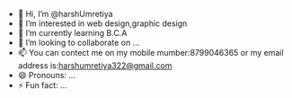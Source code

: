 - 👋 Hi, I’m @harshUmretiya
- 👀 I’m interested in web design,graphic design
- 🌱 I’m currently learning B.C.A
- 💞️ I’m looking to collaborate on ...
- 📫 You can contect me on my mobile mumber:8799046365 or my email address is:harshumretiya322@gmail.com
- 😄 Pronouns: ...
- ⚡ Fun fact: ...

<!---
harshUmretiya/harshUmretiya is a ✨ special ✨ repository because its `README.md` (this file) appears on your GitHub profile.
You can click the Preview link to take a look at your changes.
--->
